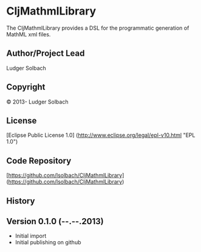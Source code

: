CljMathmlLibrary
================
The CljMathmlLibrary provides a DSL for the programmatic generation of MathML xml files.

Author/Project Lead
-------------------
Ludger Solbach

Copyright
---------
© 2013- Ludger Solbach

License
-------
[Eclipse Public License 1.0] (http://www.eclipse.org/legal/epl-v10.html "EPL 1.0")

Code Repository
---------------
[https://github.com/lsolbach/CljMathmlLibrary] (https://github.com/lsolbach/CljMathmlLibrary)

History
-------

Version 0.1.0 (--.--.2013)
--------------------------
* Initial import
* Initial publishing on github
